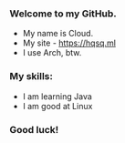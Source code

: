 ### Welcome to my GitHub.

- My name is Cloud.
- My site - https://hqsq.ml
- I use Arch, btw.

### My skills:

- I am learning Java
- I am good at Linux

### Good luck!
